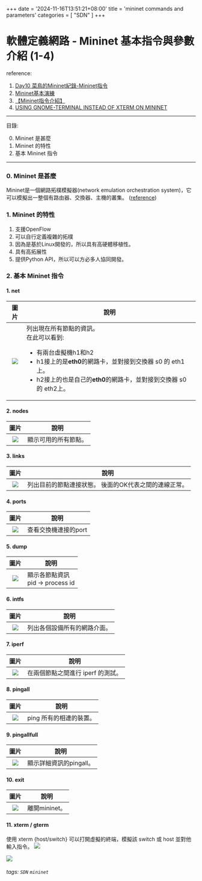 +++
date = '2024-11-16T13:51:21+08:00'
title = 'mininet commands and parameters'
categories = [
    "SDN"
]
+++


# 軟體定義網路 - Mininet 基本指令與參數介紹 (1-4)

reference:

1. [Day10 菜鳥的Mininet紀錄-Mininet指令](https://ithelp.ithome.com.tw/articles/10243780)
2. [Mininet基本演練
](https://www.kshuang.xyz/doku.php/ccis_lab:sdn:mininet:mininet_basic)
3. [【Mininet指令介紹】](https://tingkuan.wordpress.com/2017/11/09/%E3%80%90mininet%E6%8C%87%E4%BB%A4%E4%BB%8B%E7%B4%B9%E3%80%91/)
4. [USING GNOME-TERMINAL INSTEAD OF XTERM ON MININET](https://airtoncs.wordpress.com/2014/07/30/using-gnome-terminal-instead-of-xterm-on-mininet/)


----

目錄:

0. Mininet 是甚麼
1. Mininet 的特性
2. 基本 Mininet 指令
<!-- 3. Mininet 參數 -->
---

### 0. Mininet 是甚麼
Mininet是一個網路拓樸模擬器(network emulation orchestration system)，它可以模擬出一整個有路由器、交換器、主機的叢集。 ([reference](https://ithelp.ithome.com.tw/articles/10243028))



### 1. Mininet 的特性

1. 支援OpenFlow
2. 可以自行定義複雜的拓樸
3. 因為是基於Linux開發的，所以具有高硬體移植性。
4. 具有高拓展性
5. 提供Python API，所以可以方必多人協同開發。


### 2. 基本 Mininet 指令

####  1. net



| 圖片                                 | 說明                                                      |
| :------------------------------------: | --------------------------------------------------------- |
| ![](https://i.imgur.com/geqpnSh.png) |列出現在所有節點的資訊。<br> 在此可以看到: <br> <ul style='list-style-position:outside;'><li>有兩台虛擬機h1和h2<li>h1接上的是**eth0**的網路卡，並對接到交換器 s0 的 eth1上。<li>h2接上的也是自己的**eth0**的網路卡，並對接到交換器 s0 的 eth2上。</ul> |


#### 2. nodes

| 圖片                                 | 說明                                                      |
| :------------------------------------: | --------------------------------------------------------- |
| ![](https://i.imgur.com/Xw9LPrK.png) |顯示可用的所有節點。 |

#### 3. links
| 圖片                                 | 說明                                                      |
| :------------------------------------: | --------------------------------------------------------- |
| ![](https://i.imgur.com/RBn9O0s.png) |列出目前的節點連接狀態。 後面的OK代表之間的連線正常。 |


#### 4. ports
| 圖片                                 | 說明                                                      |
| :------------------------------------: | --------------------------------------------------------- |
| ![](https://i.imgur.com/zVQNZvR.png) |查看交換機連接的port |


#### 5. dump
| 圖片                                 | 說明                                                      |
| :------------------------------------: | --------------------------------------------------------- |
| ![](https://i.imgur.com/WuzcpLo.png) |顯示各節點資訊 <br> pid -> process id|


#### 6. intfs
| 圖片                                 | 說明                                                      |
| :------------------------------------: | --------------------------------------------------------- |
| ![](https://i.imgur.com/qsbP3pb.png) |列出各個設備所有的網路介面。|

#### 7. iperf
| 圖片                                 | 說明                                                      |
| :------------------------------------: | --------------------------------------------------------- |
| ![](https://i.imgur.com/j6e1RR1.png) |在兩個節點之間進行 iperf 的測試。|

#### 8. pingall
| 圖片                                 | 說明                                                      |
| :------------------------------------: | --------------------------------------------------------- |
| ![](https://i.imgur.com/EkVaeO5.png) |ping 所有的相連的裝置。|


#### 9. pingallfull
| 圖片                                 | 說明                                                      |
| :------------------------------------: | --------------------------------------------------------- |
| ![](https://i.imgur.com/1L57NVb.png) |顯示詳細資訊的pingall。|



#### 10. exit
| 圖片                                 | 說明                                                      |
| :------------------------------------: | --------------------------------------------------------- |
| ![](https://i.imgur.com/OvN8Jad.png) |離開mininet。|


#### 11. xterm / gterm
使用 xterm {host/switch} 可以打開虛擬的終端，模擬該 switch 或 host 並對他輸入指令。
![](https://i.imgur.com/O4lEsOD.png)

![](https://i.imgur.com/NEkxkFy.png)

<!-- ### 3. Mininet 參數

#### 1. 總覽
`mn [–topo] [–controller] [–link] [–switch] [–mac] [–nat] [–ipbase]`

#### 2. topo -->


###### tags: `SDN` `mininet`
